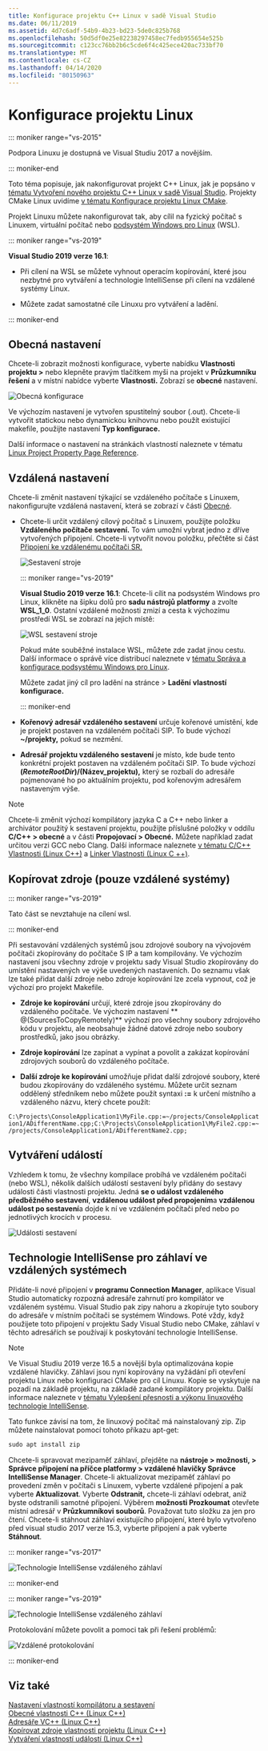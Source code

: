 ```yaml
---
title: Konfigurace projektu C++ Linux v sadě Visual Studio
ms.date: 06/11/2019
ms.assetid: 4d7c6adf-54b9-4b23-bd23-5de0c825b768
ms.openlocfilehash: 50d5df0e25e82238297458ec7fedb955654e525b
ms.sourcegitcommit: c123cc76bb2b6c5cde6f4c425ece420ac733bf70
ms.translationtype: MT
ms.contentlocale: cs-CZ
ms.lasthandoff: 04/14/2020
ms.locfileid: "80150963"
---
```

# <a name="configure-a-linux-project"></a>Konfigurace projektu Linux

::: moniker range="vs-2015"

Podpora Linuxu je dostupná ve Visual Studiu 2017 a novějším.

::: moniker-end

Toto téma popisuje, jak nakonfigurovat projekt C++ Linux, jak je popsáno v [tématu Vytvoření nového projektu C++ Linux v sadě Visual Studio](create-a-new-linux-project.md). Projekty CMake Linux uvidíme [v tématu Konfigurace projektu Linux CMake](cmake-linux-project.md).

Projekt Linuxu můžete nakonfigurovat tak, aby cílil na fyzický počítač s Linuxem, virtuální počítač nebo [podsystém Windows pro Linux](/windows/wsl/about) (WSL).

::: moniker range="vs-2019"

**Visual Studio 2019 verze 16.1**:

- Při cílení na WSL se můžete vyhnout operacím kopírování, které jsou nezbytné pro vytváření a technologie IntelliSense při cílení na vzdálené systémy Linux.

- Můžete zadat samostatné cíle Linuxu pro vytváření a ladění.

::: moniker-end

## <a name="general-settings"></a>Obecná nastavení

Chcete-li zobrazit možnosti konfigurace, vyberte nabídku **Vlastnosti projektu >** nebo klepněte pravým tlačítkem myši na projekt v **Průzkumníku řešení** a v místní nabídce vyberte **Vlastnosti.** Zobrazí se **obecné** nastavení.

![Obecná konfigurace](media/settings_general.png)

Ve výchozím nastavení je vytvořen spustitelný soubor (.out). Chcete-li vytvořit statickou nebo dynamickou knihovnu nebo použít existující makefile, použijte nastavení **Typ konfigurace.**

Další informace o nastavení na stránkách vlastností naleznete v tématu [Linux Project Property Page Reference](prop-pages-linux.md).

## <a name="remote-settings"></a>Vzdálená nastavení

Chcete-li změnit nastavení týkající se vzdáleného počítače s Linuxem, nakonfigurujte vzdálená nastavení, která se zobrazí v části [Obecné](prop-pages/general-linux.md).

- Chcete-li určit vzdálený cílový počítač s Linuxem, použijte položku **Vzdáleného počítače sestavení.** To vám umožní vybrat jedno z dříve vytvořených připojení. Chcete-li vytvořit novou položku, přečtěte si část [Připojení ke vzdálenému počítači SR.](connect-to-your-remote-linux-computer.md)

   ![Sestavení stroje](media/remote-build-machine-vs2019.png)

   ::: moniker range="vs-2019"

   **Visual Studio 2019 verze 16.1**: Chcete-li cílit na podsystém Windows pro Linux, klikněte na šipku dolů pro **sadu nástrojů platformy** a zvolte **WSL_1_0**. Ostatní vzdálené možnosti zmizí a cesta k výchozímu prostředí WSL se zobrazí na jejich místě:

   ![WSL sestavení stroje](media/wsl-remote-vs2019.png)

   Pokud máte souběžné instalace WSL, můžete zde zadat jinou cestu. Další informace o správě více distribucí naleznete v [tématu Správa a konfigurace podsystému Windows pro Linux](/windows/wsl/wsl-config#set-a-default-distribution).

   Můžete zadat jiný cíl pro ladění na stránce > **Ladění** **vlastností konfigurace.**

   ::: moniker-end

- **Kořenový adresář vzdáleného sestavení** určuje kořenové umístění, kde je projekt postaven na vzdáleném počítači SIP. To bude výchozí **~/projekty,** pokud se nezmění.

- **Adresář projektu vzdáleného sestavení** je místo, kde bude tento konkrétní projekt postaven na vzdáleném počítači SIP. To bude výchozí **$(RemoteRootDir) /$(Název_projektu),** který se rozbalí do adresáře pojmenované ho po aktuálním projektu, pod kořenovým adresářem nastaveným výše.

> [!NOTE]
> Chcete-li změnit výchozí kompilátory jazyka C a C++ nebo linker a archivátor použitý k sestavení projektu, použijte příslušné položky v oddílu **C/C++ > obecné** a v části **Propojovací > Obecné.** Můžete například zadat určitou verzi GCC nebo Clang. Další informace naleznete [v tématu C/C++ Vlastnosti (Linux C++)](prop-pages/c-cpp-linux.md) a [Linker Vlastnosti (Linux C ++)](prop-pages/linker-linux.md).

## <a name="copy-sources-remote-systems-only"></a>Kopírovat zdroje (pouze vzdálené systémy)

::: moniker range="vs-2019"

Tato část se nevztahuje na cílení wsl.

::: moniker-end

Při sestavování vzdálených systémů jsou zdrojové soubory na vývojovém počítači zkopírovány do počítače S IP a tam kompilovány. Ve výchozím nastavení jsou všechny zdroje v projektu sady Visual Studio zkopírovány do umístění nastavených ve výše uvedených nastaveních. Do seznamu však lze také přidat další zdroje nebo zdroje kopírování lze zcela vypnout, což je výchozí pro projekt Makefile.

- **Zdroje ke kopírování** určují, které zdroje jsou zkopírovány do vzdáleného počítače. Ve výchozím nastavení ** \@(SourcesToCopyRemotely)** výchozí pro všechny soubory zdrojového kódu v projektu, ale neobsahuje žádné datové zdroje nebo soubory prostředků, jako jsou obrázky.

- **Zdroje kopírování** lze zapínat a vypínat a povolit a zakázat kopírování zdrojových souborů do vzdáleného počítače.

- **Další zdroje ke kopírování** umožňuje přidat další zdrojové soubory, které budou zkopírovány do vzdáleného systému. Můžete určit seznam oddělený středníkem nebo můžete použít syntaxi **:=** k určení místního a vzdáleného názvu, který chcete použít:

`C:\Projects\ConsoleApplication1\MyFile.cpp:=~/projects/ConsoleApplication1/ADifferentName.cpp;C:\Projects\ConsoleApplication1\MyFile2.cpp:=~/projects/ConsoleApplication1/ADifferentName2.cpp;`

## <a name="build-events"></a>Vytváření událostí

Vzhledem k tomu, že všechny kompilace probíhá ve vzdáleném počítači (nebo WSL), několik dalších událostí sestavení byly přidány do sestavy události části vlastnosti projektu. Jedná **se o událost vzdáleného předběžného sestavení**, **vzdálenou událost před propojením**a **vzdálenou událost po sestavení**a dojde k ní ve vzdáleném počítači před nebo po jednotlivých krocích v procesu.

![Události sestavení](media/settings_buildevents.png)

## <a name="intellisense-for-headers-on-remote-systems"></a><a name="remote_intellisense"></a>Technologie IntelliSense pro záhlaví ve vzdálených systémech

Přidáte-li nové připojení v **programu Connection Manager**, aplikace Visual Studio automaticky rozpozná adresáře zahrnutí pro kompilátor ve vzdáleném systému. Visual Studio pak zipy nahoru a zkopíruje tyto soubory do adresáře v místním počítači se systémem Windows. Poté vždy, když použijete toto připojení v projektu Sady Visual Studio nebo CMake, záhlaví v těchto adresářích se používají k poskytování technologie IntelliSense.

> [!NOTE]
> Ve Visual Studiu 2019 verze 16.5 a novější byla optimalizována kopie vzdálené hlavičky. Záhlaví jsou nyní kopírovány na vyžádání při otevření projektu Linux nebo konfiguraci CMake pro cíl Linuxu. Kopie se vyskytuje na pozadí na základě projektu, na základě zadané kompilátory projektu. Další informace naleznete v [tématu Vylepšení přesnosti a výkonu linuxového technologie IntelliSense](https://devblogs.microsoft.com/cppblog/improvements-to-accuracy-and-performance-of-linux-intellisense/).

Tato funkce závisí na tom, že linuxový počítač má nainstalovaný zip. Zip můžete nainstalovat pomocí tohoto příkazu apt-get:

```cmd
sudo apt install zip
```

Chcete-li spravovat mezipaměť záhlaví, přejděte na **nástroje > možnosti, > Správce připojení na příčce platformy > vzdálené hlavičky Správce IntelliSense Manager**. Chcete-li aktualizovat mezipaměť záhlaví po provedení změn v počítači s Linuxem, vyberte vzdálené připojení a pak vyberte **Aktualizovat**. Vyberte **Odstranit,** chcete-li záhlaví odebrat, aniž byste odstranili samotné připojení. Výběrem **možnosti Prozkoumat** otevřete místní adresář v **Průzkumníkovi souborů**. Považovat tuto složku za jen pro čtení. Chcete-li stáhnout záhlaví existujícího připojení, které bylo vytvořeno před visual studio 2017 verze 15.3, vyberte připojení a pak vyberte **Stáhnout**.

::: moniker range="vs-2017"

![Technologie IntelliSense vzdáleného záhlaví](media/remote-header-intellisense.png)

::: moniker-end

::: moniker range="vs-2019"

![Technologie IntelliSense vzdáleného záhlaví](media/connection-manager-vs2019.png)

Protokolování můžete povolit a pomoci tak při řešení problémů:

![Vzdálené protokolování](media/remote-logging-vs2019.png)

::: moniker-end

## <a name="see-also"></a>Viz také

[Nastavení vlastností kompilátoru a sestavení](../build/working-with-project-properties.md)<br/>
[Obecné vlastnosti C++ (Linux C++)](../linux/prop-pages/general-linux.md)<br/>
[Adresáře VC++ (Linux C++)](../linux/prop-pages/directories-linux.md)<br/>
[Kopírovat zdroje vlastnosti projektu (Linux C++)](../linux/prop-pages/copy-sources-project.md)<br/>
[Vytváření vlastností událostí (Linux C++)](../linux/prop-pages/build-events-linux.md)
